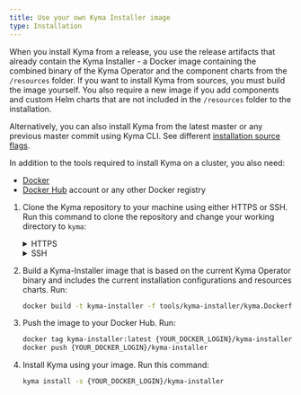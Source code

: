 ```yaml
---
title: Use your own Kyma Installer image
type: Installation
---
```


When you install Kyma from a release, you use the release artifacts that already contain the Kyma Installer - a Docker image containing the combined binary of the Kyma Operator and the component charts from the `/resources` folder.
If you  want to install Kyma from sources, you must build the image yourself. You also require a new image if you add components and custom Helm charts that are not included in the `/resources` folder to the installation.

Alternatively, you can also install Kyma from the latest master or any previous master commit using Kyma CLI. See different [installation source flags](https://github.com/kyma-project/cli/blob/master/docs/gen-docs/kyma_install.md#flags).

In addition to the tools required to install Kyma on a cluster, you also need:

- [Docker](https://www.docker.com/)
- [Docker Hub](https://hub.docker.com/) account or any other Docker registry

1. Clone the Kyma repository to your machine using either HTTPS or SSH. Run this command to clone the repository and change your working directory to `kyma`:

    <div tabs name="use-your-own-kyma-installer-image">
      <details>
      <summary label="https">
      HTTPS
      </summary>

      ```bash
      git clone https://github.com/kyma-project/kyma.git ; cd kyma
      ```
  
      </details>
      <details>
      <summary label="ssh">
      SSH
      </summary>

      ```bash
      git clone git@github.com:kyma-project/kyma.git ; cd kyma
      ```

      </details>
    </div>

2. Build a Kyma-Installer image that is based on the current Kyma Operator binary and includes the current installation configurations and resources charts. Run:

   ```bash
   docker build -t kyma-installer -f tools/kyma-installer/kyma.Dockerfile .
   ```

3. Push the image to your Docker Hub. Run:

   ```bash
   docker tag kyma-installer:latest {YOUR_DOCKER_LOGIN}/kyma-installer
   docker push {YOUR_DOCKER_LOGIN}/kyma-installer
   ```

4. Install Kyma using your image. Run this command:

   ```bash
   kyma install -s {YOUR_DOCKER_LOGIN}/kyma-installer
   ```
